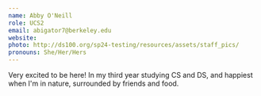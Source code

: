 ```yaml
---
name: Abby O'Neill
role: UCS2
email: abigator7@berkeley.edu
website: 
photo: http://ds100.org/sp24-testing/resources/assets/staff_pics/
pronouns: She/Her/Hers
---
```

Very excited to be here! In my third year studying CS and DS, and happiest when I'm in nature, surrounded by friends and food.
